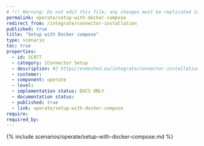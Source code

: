 ```yaml
---
# !!! Warning: Do not edit this file; any changes must be replicated in Excel !!!
permalink: operate/setup-with-docker-compose
redirect_from: /integrate/connector-installation
published: true
title: "Setup with Docker compose"
type: scenario
toc: true
properties:
  - id: SC077
  - category: 1Connector Setup
  - description: #2 https//enmeshed.eu/integrate/connector-installation
  - customer:
  - component: operate
  - level:
  - implementation status: DOCS ONLY
  - documentation status:
  - published: true
  - link: operate/setup-with-docker-compose
require:
required_by:
---
```


{% include scenarios/operate/setup-with-docker-compose.md %}
